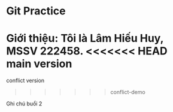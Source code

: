 # Git Practice
Giới thiệu: Tôi là Lâm Hiếu Huy, MSSV 222458.
<<<<<<< HEAD
main version
=======
conflict version
>>>>>>> conflict-demo



Ghi chú buổi 2
